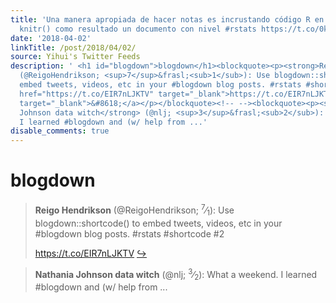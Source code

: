 ```yaml
---
title: 'Una manera apropiada de hacer notas es incrustando código R en LaTeX, la librería
  knitr() como resultado un documento con nivel #rstats https://t.co/0kqpPmajDs'
date: '2018-04-02'
linkTitle: /post/2018/04/02/
source: Yihui's Twitter Feeds
description: ' <h1 id="blogdown">blogdown</h1><blockquote><p><strong>Reigo Hendrikson</strong>
  (@ReigoHendrikson; <sup>7</sup>&frasl;<sub>1</sub>): Use blogdown::shortcode() to
  embed tweets, videos, etc in your #blogdown blog posts. #rstats #shortcode #2</p><p><a
  href="https://t.co/EIR7nLJKTV" target="_blank">https://t.co/EIR7nLJKTV</a> <a href="https://twitter.com/xieyihui/status/980435620702146560"
  target="_blank">&#8618;</a></p></blockquote><!-- --><blockquote><p><strong>Nathania
  Johnson data witch</strong> (@nlj; <sup>3</sup>&frasl;<sub>2</sub>): What a weekend.
  I learned #blogdown and (w/ help from ...'
disable_comments: true
---
```

 <h1 id="blogdown">blogdown</h1><blockquote><p><strong>Reigo Hendrikson</strong> (@ReigoHendrikson; <sup>7</sup>&frasl;<sub>1</sub>): Use blogdown::shortcode() to embed tweets, videos, etc in your #blogdown blog posts. #rstats #shortcode #2</p><p><a href="https://t.co/EIR7nLJKTV" target="_blank">https://t.co/EIR7nLJKTV</a> <a href="https://twitter.com/xieyihui/status/980435620702146560" target="_blank">&#8618;</a></p></blockquote><!-- --><blockquote><p><strong>Nathania Johnson data witch</strong> (@nlj; <sup>3</sup>&frasl;<sub>2</sub>): What a weekend. I learned #blogdown and (w/ help from ...
